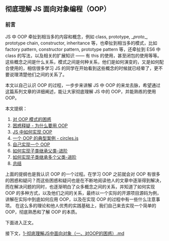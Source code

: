 ## 彻底理解 JS 面向对象编程（OOP）

### 前言

JS 中 OOP 牵扯到相当多的内容和概念，例如 class, prototype, \__proto__, prototype chain, constructor, inheritance 等，也牵扯到相当多的模式，比如 factory pattern, constructor pattern, prototype pattern 等，还牵扯到 ES6 中 class 的写法，以及相关的扩展知识 —— 有 this 的使用，甚至闭包的使用等等。这些概念之间是什么关系，模式之间是何种关系，他们是如何演变的，又是如何配合使用的，相信很多学习 JS 的同学在开始看到这些概念的时候就已经晕了，更不要说理清楚他们之间的关系了。

本文以自己认识 OOP 的过程，一步步来讲解 JS 中 OOP 的来龙去脉，希望通过这篇系列文章的详细阐述，能让大家彻底理解 JS 中的 OOP，并能熟练的使用 OOP。

本文提纲：

1. [对 OOP 模式的困惑](https://github.com/oakland/Native-JS-Practice/blob/master/11-learnOOPfromCircles.js/1-%E5%BD%BB%E5%BA%95%E7%90%86%E8%A7%A3JS%E4%B8%AD%E9%9D%A2%E5%90%91%E5%AF%B9%E8%B1%A1%EF%BC%88%E4%B8%80%E3%80%81%E5%AF%B9OOP%E7%9A%84%E5%9B%B0%E6%83%91%EF%BC%89.md)
2. [困惑释疑 - 为什么要用 OOP](https://github.com/oakland/Native-JS-Practice/blob/master/11-learnOOPfromCircles.js/2-%E5%BD%BB%E5%BA%95%E7%90%86%E8%A7%A3JS%E4%B8%AD%E9%9D%A2%E5%90%91%E5%AF%B9%E8%B1%A1%EF%BC%88%E4%BA%8C%E3%80%81%E5%9B%B0%E6%83%91%E9%87%8A%E7%96%91-%E4%B8%BA%E4%BB%80%E4%B9%88%E8%A6%81%E7%94%A8OOP%EF%BC%89.md)
3. [JS 中如何实现 OOP](https://github.com/oakland/Native-JS-Practice/blob/master/11-learnOOPfromCircles.js/3-%E5%BD%BB%E5%BA%95%E7%90%86%E8%A7%A3JS%E4%B8%AD%E9%9D%A2%E5%90%91%E5%AF%B9%E8%B1%A1%EF%BC%88%E4%B8%89%E3%80%81JS%E4%B8%AD%E5%A6%82%E4%BD%95%E5%AE%9E%E7%8E%B0OOP%EF%BC%89.md)
4. [一个 OOP 的典型案例 - circles.js](https://github.com/oakland/Native-JS-Practice/blob/master/11-learnOOPfromCircles.js/4-%E5%BD%BB%E5%BA%95%E7%90%86%E8%A7%A3JS%E4%B8%AD%E9%9D%A2%E5%90%91%E5%AF%B9%E8%B1%A1%EF%BC%88%E5%9B%9B-%E4%B8%80%E4%B8%AAOOP%E7%9A%84%E5%85%B8%E5%9E%8B%E6%A1%88%E4%BE%8B%EF%BC%89.md)
5. [自己实现一个 OOP](https://github.com/oakland/Native-JS-Practice/blob/master/11-learnOOPfromCircles.js/5-%E5%BD%BB%E5%BA%95%E7%90%86%E8%A7%A3JS%E4%B8%AD%E9%9D%A2%E5%90%91%E5%AF%B9%E8%B1%A1%EF%BC%88%E4%BA%94%E3%80%81%E8%87%AA%E5%B7%B1%E5%AE%9E%E7%8E%B0%E4%B8%80%E4%B8%AAOOP%EF%BC%89.md)
6. [如何实现子类继承父类-进阶]()
7. [如何实现子类继承多个父类-进阶]()
8. [总结](https://github.com/oakland/Native-JS-Practice/blob/master/11-learnOOPfromCircles.js/6-%E5%BD%BB%E5%BA%95%E7%90%86%E8%A7%A3JS%E4%B8%AD%E9%9D%A2%E5%90%91%E5%AF%B9%E8%B1%A1%EF%BC%88%E5%85%AD%E3%80%81%E6%80%BB%E7%BB%93%EF%BC%89.md)

上面的提纲也是我认识 OOP 的一个过程。在学习 OOP 之前就会对 OOP 有很多的困惑和疑问？而这些困惑和疑问也是在不断地阅读他人的文章中逐渐得到解决，而在解决问题的同时，也逐渐明白了众多概念之间的关系，并知道了如何实现 OOP 的多种方式，以及他们之间的关系，最终以一个实际的开源项目源码为例，讲解在实际中到底如何应用 OOP，以及在实现 OOP 的过程中有一些什么注意事项。 在这么多的理论和他人优秀的实践基础上，我们自己来去实现一个简单的 OOP，彻底熟悉和了解 OOP 的本质。

下面进入正文。

接下文，[1-彻底理解JS中面向对象（一、对OOP的困惑）.md](https://github.com/oakland/Native-JS-Practice/blob/master/11-learnOOPfromCircles.js/1-%E5%BD%BB%E5%BA%95%E7%90%86%E8%A7%A3JS%E4%B8%AD%E9%9D%A2%E5%90%91%E5%AF%B9%E8%B1%A1%EF%BC%88%E4%B8%80%E3%80%81%E5%AF%B9OOP%E7%9A%84%E5%9B%B0%E6%83%91%EF%BC%89.md)